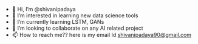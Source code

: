 - 👋 Hi, I’m @shivanipadaya
- 👀 I’m interested in learning new data science tools
- 🌱 I’m currently learning LSTM, GANs
- 💞️ I’m looking to collaborate on any AI related project
- 📫 How to reach me?? here is my email Id shivanipadaya90@gmail.com

<!---
shivanipadaya/shivanipadaya is a ✨ special ✨ repository because its `README.md` (this file) appears on your GitHub profile.
You can click the Preview link to take a look at your changes.
--->
